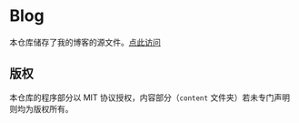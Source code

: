 # Blog

本仓库储存了我的博客的源文件。[点此访问](https://paro.one/)

## 版权

本仓库的程序部分以 MIT 协议授权，内容部分（`content` 文件夹）若未专门声明则均为版权所有。
